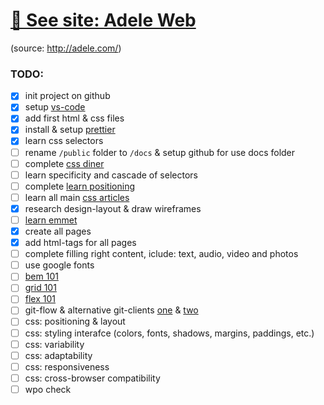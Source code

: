 # [🚀 See site: Adele Web](https://monkeydub.github.io/Test/public)

(source: http://adele.com/)


### TODO:
- [x] init project on github
- [x] setup [vs-code](https://code.visualstudio.com)
- [x] add first html & css files
- [x] install & setup [prettier](https://github.com/prettier/prettier)
- [x] learn css selectors
- [ ] rename `/public` folder to `/docs` & setup github for use docs folder
- [ ] complete [css diner](https://flukeout.github.io)
- [ ] learn specificity and cascade of selectors
- [ ] complete [learn positioning](http://ru.learnlayout.com)
- [ ] learn all main [css articles](https://learn.javascript.ru/css-for-js)
- [x] research design-layout & draw wireframes
- [ ] [learn emmet](https://habr.com/post/175747/)
- [x] create all pages
- [x] add html-tags for all pages
- [ ] complete filling right content, iclude: text, audio, video and photos
- [ ] use google fonts
- [ ] [bem 101](https://css-tricks.com/bem-101/)
- [ ] [grid 101](https://learncssgrid.com)
- [ ] [flex 101](https://css-tricks.com/snippets/css/a-guide-to-flexbox/)
- [ ] git-flow & alternative git-clients [one](https://www.gitkraken.com) & [two](https://www.sourcetreeapp.com)
- [ ] css: positioning & layout
- [ ] css: styling interafce (colors, fonts, shadows, margins, paddings, etc.)
- [ ] css: variability
- [ ] css: adaptability
- [ ] css: responsiveness
- [ ] css: cross-browser compatibility
- [ ] wpo check
